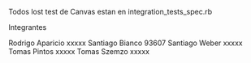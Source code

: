 Todos lost test de Canvas estan en integration_tests_spec.rb

Integrantes 

Rodrigo Aparicio            xxxxx
Santiago Bianco             93607
Santiago Weber              xxxxx
Tomas Pintos                xxxxx
Tomas Szemzo                xxxxx
